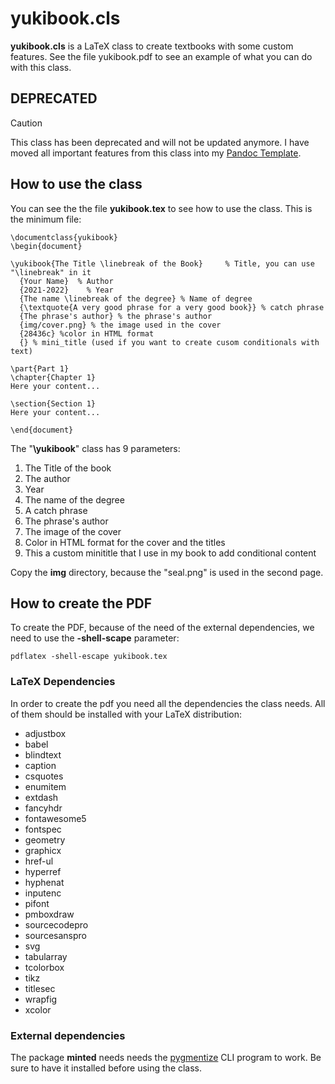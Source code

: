 # yukibook.cls
**yukibook.cls** is a LaTeX class to create textbooks with some custom features. See the file yukibook.pdf to see an example of what you can do with this class.

## DEPRECATED

> [!CAUTION]
> This class has been deprecated and will not be updated anymore. I have moved all important features from this class into my [Pandoc Template](https://github.com/yuki/pandoc-templates/).


## How to use the class
You can see the the file **yukibook.tex** to see how to use the class. This is the minimum file:

```
\documentclass{yukibook}
\begin{document}

\yukibook{The Title \linebreak of the Book} 	% Title, you can use "\linebreak" in it
  {Your Name}  % Author
  {2021-2022}    % Year
  {The name \linebreak of the degree} % Name of degree
  {\textquote{A very good phrase for a very good book}}	% catch phrase
  {The phrase's author}	% the phrase's author
  {img/cover.png} % the image used in the cover
  {28436c} %color in HTML format
  {} % mini_title (used if you want to create cusom conditionals with text)

\part{Part 1}
\chapter{Chapter 1}
Here your content...

\section{Section 1}
Here your content...

\end{document}
```

The "**\yukibook**" class has 9 parameters:
1. The Title of the book
2. The author
3. Year
4. The name of the degree
5. A catch phrase
6. The phrase's author
7. The image of the cover
8. Color in HTML format for the cover and the titles
9. This a custom minititle that I use in my book to add conditional content

Copy the **img** directory, because the "seal.png" is used in the second page.


## How to create the PDF
To create the PDF, because of the need of the external dependencies, we need to use the **-shell-scape** parameter:

`pdflatex -shell-escape yukibook.tex`

### LaTeX Dependencies
In order to create the pdf you need all the dependencies the class needs. All of them should be installed with your LaTeX distribution:

- adjustbox
- babel
- blindtext
- caption
- csquotes
- enumitem
- extdash
- fancyhdr
- fontawesome5
- fontspec
- geometry
- graphicx
- href-ul
- hyperref
- hyphenat
- inputenc
- pifont
- pmboxdraw
- sourcecodepro
- sourcesanspro
- svg
- tabularray
- tcolorbox
- tikz
- titlesec
- wrapfig
- xcolor

### External dependencies
The package **minted** needs needs the [pygmentize](https://pygments.org/ "pygmentize") CLI program to work. Be sure to have it installed before using the class.
